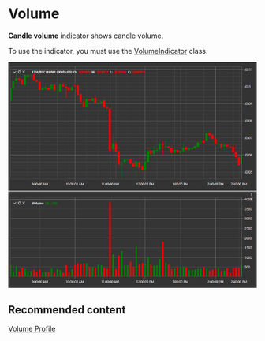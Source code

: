# Volume

**Candle volume** indicator shows candle volume. 

To use the indicator, you must use the [VolumeIndicator](xref:StockSharp.Algo.Indicators.VolumeIndicator) class. 

![IndicatorVolumeIndicator](../../../../images/indicatorvolumeindicator.png)

## Recommended content

[Volume Profile](volume_profile.md)

